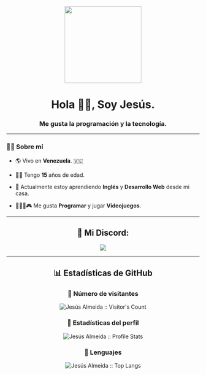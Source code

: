 <!--
Github stats code taken from Zinkil-YT | https://github.com/Zinkil-YT/Zinkil-YT

Discord idea taken from Zinkil-YT | https://github.com/Zinkil-YT/Zinkil-YT
-->

<div id=header align="center">
<img src="https://media.giphy.com/media/QQQoLTqkm7v3y/giphy.gif" width="200" />
<h1 align="center">Hola 👋🏻, Soy Jesús.</h1>
<h3 align="center">Me gusta la programación y la tecnología.</h3>
</div>

---

### 👨‍💻 Sobre mí

- 🌎 Vivo en **Venezuela**. 🇻🇪

- 👦🏻 Tengo **15** años de edad.

- 📝 Actualmente estoy aprendiendo **Inglés** y **Desarrollo Web** desde mi casa.

- 👨🏻‍💻🎮 Me gusta **Programar** y jugar **Videojuegos**.

---

<h2 align="center">💬 Mi Discord: </h2>
<p align="center"><img src="https://discord.c99.nl/widget/theme-1/961980282808983623.png"/></p>

---
<!--
### 🌐 Programming Languages

| [<img src="https://github.com/devicons/devicon/blob/master/icons/html5/html5-original.svg" title="HTML5" alt="HTML" width="40" height="40"/>]() | [<img src="https://github.com/devicons/devicon/blob/master/icons/css3/css3-plain-wordmark.svg"  title="CSS3" alt="CSS" width="40" height="40"/>]() | [<img src="https://raw.githubusercontent.com/github/explore/80688e429a7d4ef2fca1e82350fe8e3517d3494d/topics/php/php.png" alt="php" width="38">](https://php.net/)
|---|---|---|

### 🛠️ Tools

| [<img src="https://raw.githubusercontent.com/github/explore/80688e429a7d4ef2fca1e82350fe8e3517d3494d/topics/git/git.png" alt="Git" width="24">](https://git-scm.com/) | [<img src="https://upload.wikimedia.org/wikipedia/commons/thumb/2/2d/Visual_Studio_Code_1.18_icon.svg/1200px-Visual_Studio_Code_1.18_icon.svg.png" alt="vscode" width="24">](https://code.visualstudio.com/)
|---|---|

---
-->

<h2 align="center">📊 Estadísticas de GitHub</h2>

<h3 align="center">👀 Número de visitantes </h3>
<p align="center"><img src="https://profile-counter.glitch.me/{jesus-almeida}/count.svg" alt="Jesús Almeida :: Visitor's Count" /></p>

<h3 align="center">👤 Estadísticas del perfil </h3>
<p align="center"><img src="https://github-readme-stats.vercel.app/api?username=jesus-almeida&include_all_commits=true&count_private=true&theme=react&show_icons=true&hide_border=true&title_color=2c98ff&icon_color=2c98ff&bg_color=0d1117" alt="Jesús Almeida :: Profile Stats" /></p>

<h3 align="center">🥇 Lenguajes </h3>
<p align="center"><img src="https://github-readme-stats.vercel.app/api/top-langs/?username=jesus-almeida&layout=compact&theme=react&show_icons=true&hide_border=true&title_color=2c98ff&icon_color=2c98ff&bg_color=0d1117" alt="Jesús Almeida :: Top Langs" /></p>

<!--
Github stats code taken from Zinkil-YT | https://github.com/Zinkil-YT/Zinkil-YT

Discord idea taken from Zinkil-YT | https://github.com/Zinkil-YT/Zinkil-YT
-->
